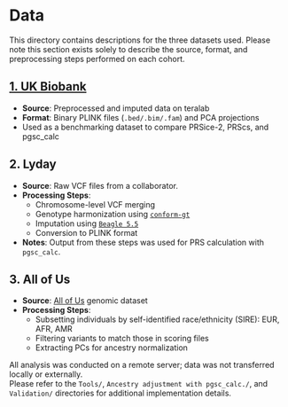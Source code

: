 # Data

This directory contains descriptions for the three datasets used. Please note this section exists solely to describe the source, format, and preprocessing steps performed on each cohort.

## [1. UK Biobank](https://www.ukbiobank.ac.uk/)
- **Source**: Preprocessed and imputed data on teralab
- **Format**: Binary PLINK files (`.bed/.bim/.fam`) and PCA projections
- Used as a benchmarking dataset to compare PRSice-2, PRScs, and pgsc_calc

## 2. Lyday
- **Source**: Raw VCF files from a collaborator.
- **Processing Steps**:
  - Chromosome-level VCF merging
  - Genotype harmonization using [`conform-gt`](../Tools/)
  - Imputation using [`Beagle 5.5`](../Tools/)
  - Conversion to PLINK format
- **Notes**: Output from these steps was used for PRS calculation with `pgsc_calc`.

## 3. All of Us
- **Source**: [All of Us](https://allofus.nih.gov/)  genomic dataset
- **Processing Steps**:
  - Subsetting individuals by self-identified race/ethnicity (SIRE): EUR, AFR, AMR
  - Filtering variants to match those in scoring files
  - Extracting PCs for ancestry normalization

All analysis was conducted on a remote server; data was not transferred locally or externally.  
Please refer to the `Tools/`, `Ancestry adjustment with pgsc_calc./`, and `Validation/` directories for additional implementation details.


